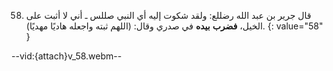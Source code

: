58. قال جرير بن عبد الله رضللع: ولقد شكوت إليه أي النبي صللس ـ أني لا أثبت على الخيل، **فضرب** **بيده** في صدري وقال: (اللهم ثبته واجعله هاديًا مهديًا).
{: value="58" }

--vid:{attach}v_58.webm--
